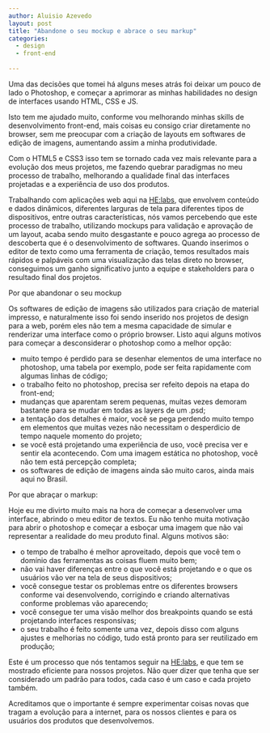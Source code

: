 ```yaml
---
author: Aluisio Azevedo
layout: post
title: "Abandone o seu mockup e abrace o seu markup"
categories:
  - design
  - front-end
  
---
```

Uma das decisões que tomei há alguns meses atrás foi deixar um pouco de lado o Photoshop, e começar a aprimorar as minhas habilidades no design de interfaces usando HTML, CSS e JS.

Isto tem me ajudado muito, conforme vou melhorando minhas skills de desenvolvimento front-end, mais coisas eu consigo criar diretamente no browser, sem me preocupar com a criação de layouts em softwares de edição de imagens, aumentando assim a minha produtividade.
<!--more-->

Com o HTML5 e CSS3 isso tem se tornado cada vez mais relevante para a evolução dos meus projetos, me fazendo quebrar paradigmas no meu processo de trabalho, melhorando a qualidade final das interfaces projetadas e a experiência de uso dos produtos.

Trabalhando com aplicações web aqui na [HE:labs][1], que envolvem conteúdo e dados dinâmicos, diferentes larguras de tela para diferentes tipos de dispositivos, entre outras características, nós vamos percebendo que este processo de trabalho, utilizando mockups para validação e aprovação de um layout, acaba sendo muito desgastante e pouco agrega ao processo de descoberta que é o desenvolvimento de softwares. Quando inserimos o editor de texto como uma ferramenta de criação, temos resultados mais rápidos e palpáveis com uma visualização das telas direto no browser, conseguimos um ganho significativo junto a equipe e stakeholders para o resultado final dos projetos.

Por que abandonar o seu mockup

Os softwares de edição de imagens são utilizados para criação de material impresso, e naturalmente isso foi sendo inserido nos projetos de design para a web, porém eles não tem a mesma capacidade de simular e renderizar uma interface como o próprio browser. Listo aqui alguns motivos para começar a desconsiderar o photoshop como a melhor opção:

- muito tempo é perdido para se desenhar elementos de uma interface no photoshop, uma tabela por exemplo, pode ser feita rapidamente com algumas linhas de código;
- o trabalho feito no photoshop, precisa ser refeito depois na etapa do front-end;
- mudanças que aparentam serem pequenas, muitas vezes demoram bastante para se mudar em todas as layers de um .psd;
- a tentação dos detalhes é maior, você se pega perdendo muito tempo em elementos que muitas vezes não necessitam o desperdicio de tempo naquele momento do projeto;
- se você está projetando uma experiência de uso, você precisa ver e sentir ela acontecendo. Com uma imagem estática no photoshop, você não tem está percepção completa;
- os softwares de edição de imagens ainda são muito caros, ainda mais aqui no Brasil.

Por que abraçar o markup:

Hoje eu me divirto muito mais na hora de começar a desenvolver uma interface, abrindo o meu editor de textos. Eu não tenho muita motivação para abrir o photoshop e começar a esboçar uma imagem que não vai representar a realidade do meu produto final. Alguns motivos são:

- o tempo de trabalho é melhor aproveitado, depois que você tem o domínio das ferramentas as coisas fluem muito bem;
- não vai haver diferenças entre o que você está projetando e o que os usuários vão ver na tela de seus dispositivos;
- você consegue testar os problemas entre os diferentes browsers conforme vai desenvolvendo, corrigindo e criando alternativas conforme problemas vão aparecendo;
- você consegue ter uma visão melhor dos breakpoints quando se está projetando interfaces responsivas;
- o seu trabalho é feito somente uma vez, depois disso com alguns ajustes e melhorias no código, tudo está pronto para ser reutilizado em produção;

Este é um processo que nós tentamos seguir na [HE:labs][1], e que tem se mostrado eficiente para nossos projetos. Não quer dizer que tenha que ser considerado um padrão para todos, cada caso é um caso e cada projeto também.

Acreditamos que o importante é sempre experimentar coisas novas que tragam a evolução para a internet, para os nossos clientes e para os usuários dos produtos que desenvolvemos.

[1]:http://helabs.com.br
